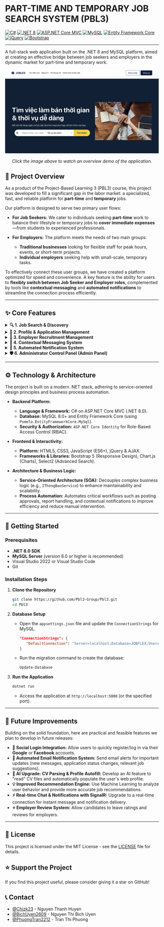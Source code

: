 # PART-TIME AND TEMPORARY JOB SEARCH SYSTEM (PBL3)

[![C#](https://img.shields.io/badge/C%23-239120?style=for-the-badge&logo=c-sharp&logoColor=white)](https://docs.microsoft.com/en-us/dotnet/csharp/)
[![.NET 8](https://img.shields.io/badge/.NET-8.0-512BD4?style=for-the-badge&logo=dotnet&logoColor=white)](https://dotnet.microsoft.com/en-us/download/dotnet/8.0)
[![ASP.NET Core MVC](https://img.shields.io/badge/ASP.NET_Core_MVC-512BD4?style=for-the-badge&logo=asp.net&logoColor=white)](https://docs.microsoft.com/en-us/aspnet/core/)
[![MySQL](https://img.shields.io/badge/MySQL-4479A1?style=for-the-badge&logo=mysql&logoColor=white)](https://www.mysql.com/)
[![Entity Framework Core](https://img.shields.io/badge/Entity_Framework-512BD4?style=for-the-badge&logo=.net&logoColor=white)](https://docs.microsoft.com/en-us/ef/core/)
[![jQuery](https://img.shields.io/badge/jQuery-0769AD?style=for-the-badge&logo=jquery&logoColor=white)](https://jquery.com/)
[![Bootstrap](https://img.shields.io/badge/Bootstrap-7952B3?style=for-the-badge&logo=bootstrap&logoColor=white)](https://getbootstrap.com/)

---

A full-stack web application built on the .NET 8 and MySQL platform, aimed at creating an effective bridge between job seekers and employers in the dynamic market for part-time and temporary work.

[![Demo of the Part-time and Temporary Job Search System](wwwroot/images/README/thumbnail.png)](https://youtu.be/zwJa18qtiBQ)
<p align="center"><em>Click the image above to watch an overview demo of the application.</em></p>

## 🌟 Project Overview

As a product of the Project-Based Learning 3 (PBL3) course, this project was developed to fill a significant gap in the labor market: a specialized, fast, and reliable platform for **part-time** and **temporary** jobs.

Our platform is designed to serve two primary user flows:

*   **For Job Seekers:** We cater to individuals seeking **part-time** work to balance their lifestyle or temporary jobs to **cover immediate expenses**—from students to experienced professionals.

*   **For Employers:** The platform meets the needs of two main groups:
    *   **Traditional businesses** looking for flexible staff for peak hours, events, or short-term projects.
    *   **Individual employers** seeking help with small-scale, temporary tasks.

To effectively connect these user groups, we have created a platform optimized for speed and convenience. A key feature is the ability for users to **flexibly switch between Job Seeker and Employer roles**, complemented by tools like **contextual messaging** and **automated notifications** to streamline the connection process efficiently.

---

## ✨ Core Features

<details>
<summary><b>🔍 1. Job Search & Discovery</b></summary>
<br>

*   **Advanced Search:** Find jobs by keyword, location, and industry.
*   **Smart Filters:** Filter results by salary range, job type, work shift, urgent postings, and **full-text search within experience/education requirements**.
*   **Flexible Sorting:** Sort results by posting date, salary (high/low), or application deadline.
*   **Job Matching Score:** The system automatically calculates a compatibility score (%) for candidates and job postings.

    ![Job Search Interface](wwwroot/images/README/TimViec.png)
    <p align="center"><em>The job search page with advanced filters and sorting options.</em></p>
    
    ![Job Details](wwwroot/images/README/chitiet-vieclam.png)
    <p align="center"><em>The details page provides comprehensive information about the job and the employer.</em></p>

</details>

<details>
<summary><b>👤 2. Profile & Application Management</b></summary>
<br>

*   **Comprehensive Personal Profile:** Manage personal information, default CV, availability schedule, and desired work locations.
*   **Flexible Application Process:** Apply with a default CV or **upload a new CV** tailored for a specific job.
*   **Smart Tracking & Interaction:** Track the detailed status of applications, edit information, withdraw applications, and **undo withdrawals**.

    ![Application Form](wwwroot/images/README/ungtuyen-form.png)
    <p align="center"><em>The application interface, allowing candidates to write a cover letter and select a CV.</em></p>

    ![Applied Jobs Management Interface](wwwroot/images/README/viecdaungtuyen.png)
    <p align="center"><em>The interface for managing applied jobs, enabling status tracking and interaction.</em></p>

</details>

<details>
<summary><b>🏢 3. Employer Recruitment Management</b></summary>
<br>

*   **Post & Manage Job Listings:** An intuitive posting interface with powerful management tools (Edit, Delete, Quick Repost).
*   **Differentiated Approval Workflow:** Postings from **Companies** are set to "Pending Approval," while those from **Individual Employers** are "Auto-Approved."
*   **Centralized Dashboard:** Provides an overview of recruitment activities with quick statistics.

    ![Job Posting Form](wwwroot/images/README/dangtin-form.png)
    <p align="center"><em>A detailed job posting form for employers.</em></p>

    ![Employer Dashboard](wwwroot/images/README/dashboard-ntd.png)
    <p align="center"><em>The main dashboard for employers with statistics and recent activities.</em></p>

*   **Applicant Management & Filtering:** View applicant lists for each posting, filter profiles, and change statuses (accepted/rejected). The system will **automatically send notifications** to candidates.

    ![Applicant Management Interface](wwwroot/images/README/quanlyungvien.png)
    <p align="center"><em>The applicant management interface for filtering and updating application statuses.</em></p>

</details>

<details>
<summary><b>💬 4. Contextual Messaging System</b></summary>
<br>

*   **Direct Chat:** Facilitates effective communication between employers and candidates.
*   **Clear Conversation Context:** Each conversation is linked to a specific job posting or application.
*   **Intuitive Interface:** A familiar, user-friendly chat interface that displays the contact's detailed information.

    ![Messaging Interface](wwwroot/images/README/Tinnhan.png)
    <p align="center"><em>The direct messaging system with job-related context.</em></p>

</details>

<details>
<summary><b>🔔 5. Automated Notification System</b></summary>
<br>

*   **Workflow-based Automated Notifications:** Automatically sends alerts for application status updates, new messages, approved postings, and more.
*   **Notification Center:** A centralized interface for users to manage, mark as read, and delete notifications.
*   **Unread Count Badge:** Displays the number of unread notifications on the main interface.
  
    ![Notification Interface](wwwroot/images/README/Thongbao.png)
    <p align="center"><em>The notification center, aggregating all important user updates.</em></p>

</details>

<details>
<summary><b>🛡️ 6. Administrator Control Panel (Admin Panel)</b></summary>
<br>

*   #### **Analytics & Reporting Dashboard**
    Dynamic charts on system health (filterable by week/month/year), in-depth KPI tracking, and an **Export Data to Excel** feature.

    ![Admin Dashboard](wwwroot/images/README/dashboardadmin.png)
    <p align="center"><em>The central admin dashboard with analytical charts and statistics.</em></p>

*   #### **User & Content Management**
    -   **Comprehensive User Management:** View, search, filter, **create, edit**, and change the status of all user accounts.
    -   **Job Posting Moderation:** A dedicated interface to approve or reject pending job postings.
    -   **System Category Management:** Full control to add, edit, and delete core categories like Industries, Provinces/Cities, and Districts.

    ![Category Management](wwwroot/images/README/cauhinh-nganhnghe.png)
    <p align="center"><em>The interface for managing the system's core categories.</em></p>

*   #### **Report Handling & Communication System**
    -   **End-to-end Report Processing:** Receive, review, and take decisive actions: `Dismiss`, `Warn & Hide Posting`, or `Suspend Account & Hide Posting`.
    -   **Automated Feedback:** Sends notifications about the resolution to both the reporter and the reported user.
    -   **Send Campaign Notifications:** Compose and send bulk notifications to targeted user groups.

    ![Admin Report Management Interface](wwwroot/images/README/baocaoadmin.png)
    <p align="center"><em>The admin interface for managing and resolving violation reports.</em></p>
    
      ![Bulk Notification Sender](wwwroot/images/README/gui-thongbao-hangloat.png)
    <p align="center"><em>A tool allowing admins to send campaign notifications to user groups.</em></p>

</details>

---

## ⚙️ Technology & Architecture

The project is built on a modern .NET stack, adhering to service-oriented design principles and business process automation.

*   **Backend Platform:**
    *   **Language & Framework:** C# on ASP.NET Core MVC (.NET 8.0).
    *   **Database:** MySQL 8.0+ and Entity Framework Core (using `Pomelo.EntityFrameworkCore.MySql`).
    *   **Security & Authorization:** `ASP.NET Core Identity` for Role-Based Access Control (RBAC).

*   **Frontend & Interactivity:**
    *   **Platform:** HTML5, CSS3, JavaScript (ES6+), jQuery & AJAX.
    *   **Frameworks & Libraries:** Bootstrap 5 (Responsive Design), Chart.js (Charts), Select2 (Advanced Search).

*   **Architecture & Business Logic:**
    *   **Service-Oriented Architecture (SOA):** Decouples complex business logic (e.g., `IThongBaoService`) to enhance maintainability and scalability.
    *   **Process Automation:** Automates critical workflows such as posting approvals, report handling, and contextual notifications to improve efficiency and reduce manual intervention.

---

## 🚦 Getting Started

### Prerequisites
*   **.NET 8.0 SDK**
*   **MySQL Server** (version 8.0 or higher is recommended)
*   Visual Studio 2022 or Visual Studio Code
*   Git

### Installation Steps

1.  **Clone the Repository**
    ```sh
    git clone https://github.com/Pbl3-Group/Pbl3.git
    cd Pbl3
    ```

2.  **Database Setup**
    *   Open the `appsettings.json` file and update the `ConnectionStrings` for MySQL.
        ```json
        "ConnectionStrings": {
           "DefaultConnection": "Server=localhost;Database=JOBFLEX;User=YOUR_DB_USER;Password=YOUR_DB_PASSWORD;CharSet=utf8mb4;"
        }
        ```
    *   Run the migration command to create the database:
        ```sh
        Update-Database
        ```

3.  **Run the Application**
    ```sh
    dotnet run
    ```
    *   Access the application at `http://localhost:5000` (or the specified port).

---

## 🔮 Future Improvements

Building on the solid foundation, here are practical and feasible features we plan to develop in future releases:

*   **🔗 Social Login Integration:** Allow users to quickly register/log in via their **Google** or **Facebook** accounts.
*   **📧 Automated Email Notification System:** Send email alerts for important updates (new messages, application status changes, relevant job suggestions).
*   **🤖 AI Upgrade: CV Parsing & Profile Autofill:** Develop an AI feature to "read" CV files and automatically populate the user's web profile.
*   **💡 Improved Recommendation Engine:** Use Machine Learning to analyze user behavior and provide more accurate job recommendations.
*   **⚡ Real-time Chat & Notifications with SignalR:** Upgrade to a real-time connection for instant message and notification delivery.
*   **⭐ Employer Review System:** Allow candidates to leave ratings and reviews for employers.

---

## 📄 License

This project is licensed under the MIT License - see the [LICENSE](https://github.com/Pbl3-Group/Pbl3/blob/main/LICENSE) file for details.

## ⭐ Support the Project

If you find this project useful, please consider giving it a star on GitHub!

## 📞 Contact

*   [@Chizk23](https://github.com/Chizk23) - Nguyen Thanh Huyen
*   [@BichUyen2609](https://github.com/BichUyen2609) - Nguyen Thi Bich Uyen
*   [@PhuongTran2212](https://github.com/PhuongTran2212) - Tran Thi Phuong